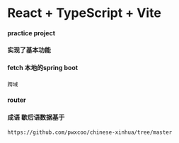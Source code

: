 # React + TypeScript + Vite

#### practice project

#### 实现了基本功能

#### fetch 本地的spring boot
    跨域

####   router

#### 成语 歇后语数据基于
    https://github.com/pwxcoo/chinese-xinhua/tree/master

